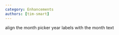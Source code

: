 ```yaml
---
category: Enhancements
authors: [tim-smart]
---
```


align the month picker year labels with the month text
